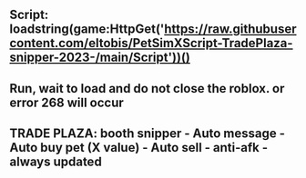 Script: 
loadstring(game:HttpGet('https://raw.githubusercontent.com/eltobis/PetSimXScript-TradePlaza-snipper-2023-/main/Script'))()
-----------------------------------------------------------------------
Run, wait to load and do not close the roblox. or error 268 will occur
-----------------------------------------------------------------------
TRADE PLAZA: booth snipper - Auto message - Auto buy pet (X value) - Auto sell - anti-afk - always updated
-----------------------------------------------------------------------
